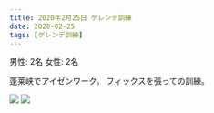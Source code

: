 ```yaml
---
title: 2020年2月25日 ゲレンデ訓練
date: 2020-02-25 
tags: [ゲレンデ訓練]
---
```


男性: 2名
女性: 2名

蓬莱峡でアイゼンワーク。
フィックスを張っての訓練。

![](/2020/02/25/20200225/1.jpg)
![](/2020/02/25/20200225/2.jpg)
